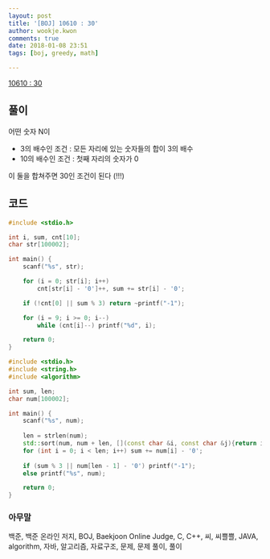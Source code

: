 ```yaml
---
layout: post
title: '[BOJ] 10610 : 30'
author: wookje.kwon
comments: true
date: 2018-01-08 23:51
tags: [boj, greedy, math]

---
```


[10610 : 30](https://www.acmicpc.net/problem/10610)

## 풀이

어떤 숫자 N이

* 3의 배수인 조건 : 모든 자리에 있는 숫자들의 합이 3의 배수
* 10의 배수인 조건 : 첫째 자리의 숫자가 0

이 둘을 합쳐주면 30인 조건이 된다 (!!!)

## 코드

```cpp
#include <stdio.h>

int i, sum, cnt[10];
char str[100002];

int main() {
	scanf("%s", str);

	for (i = 0; str[i]; i++)
		cnt[str[i] - '0']++, sum += str[i] - '0';

	if (!cnt[0] || sum % 3) return ~printf("-1");

	for (i = 9; i >= 0; i--)
		while (cnt[i]--) printf("%d", i);

	return 0;
}
```
```cpp
#include <stdio.h>
#include <string.h>
#include <algorithm>

int sum, len;
char num[100002];

int main() {
	scanf("%s", num);
    
	len = strlen(num);
	std::sort(num, num + len, [](const char &i, const char &j){return i>j;});
	for (int i = 0; i < len; i++) sum += num[i] - '0';
	
    if (sum % 3 || num[len - 1] - '0') printf("-1");
	else printf("%s", num);

	return 0;
}
```

### 아무말  
백준, 백준 온라인 저지, BOJ, Baekjoon Online Judge, C, C++, 씨, 씨쁠쁠, JAVA, algorithm, 자바, 알고리즘, 자료구조, 문제, 문제 풀이, 풀이
